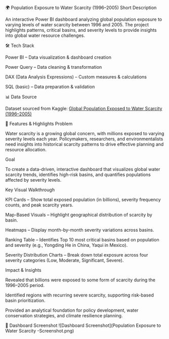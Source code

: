 🌍 Population Exposure to Water Scarcity (1996–2005)
Short Description

An interactive Power BI dashboard analyzing global population exposure to varying levels of water scarcity between 1996 and 2005. The project highlights patterns, critical basins, and severity levels to provide insights into global water resource challenges.

🛠 Tech Stack

Power BI – Data visualization & dashboard creation

Power Query – Data cleaning & transformation

DAX (Data Analysis Expressions) – Custom measures & calculations

SQL (basic) – Data preparation & validation

📊 Data Source

Dataset sourced from Kaggle:
[Global Population Exposed to Water Scarcity (1996–2005)](https://www.kaggle.com/datasets/mpwolke/cusersmarildownloadsscarcitycsv/data)

🚰 Features & Highlights
Problem

Water scarcity is a growing global concern, with millions exposed to varying severity levels each year. Policymakers, researchers, and environmentalists need insights into historical scarcity patterns to drive effective planning and resource allocation.

Goal

To create a data-driven, interactive dashboard that visualizes global water scarcity trends, identifies high-risk basins, and quantifies populations affected by severity levels.

Key Visual Walkthrough

KPI Cards – Show total exposed population (in billions), severity frequency counts, and peak scarcity years.

Map-Based Visuals – Highlight geographical distribution of scarcity by basin.

Heatmaps – Display month-by-month severity variations across basins.

Ranking Table – Identifies Top 10 most critical basins based on population and severity (e.g., Yongding He in China, Yaqui in Mexico).

Severity Distribution Charts – Break down total exposure across four severity categories (Low, Moderate, Significant, Severe).

Impact & Insights

Revealed that billions were exposed to some form of scarcity during the 1996–2005 period.

Identified regions with recurring severe scarcity, supporting risk-based basin prioritization.

Provided an analytical foundation for policy development, water conservation strategies, and climate resilience planning.

📸 Dashboard Screenshot
![Dashboard Screenshot](Population Exposure to Water Scarcity -Screenshot.png)

